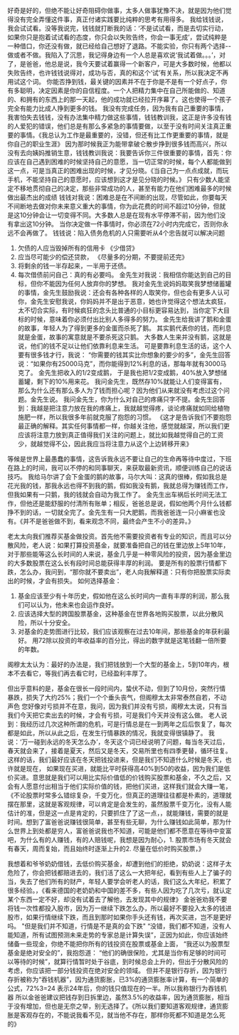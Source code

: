 好奇是好的，但绝不能让好奇阻碍你做事，太多人做事犹豫不决，就是因为他们觉得没有完全弄懂这件事，真正付诸实践要比纯粹的思考有用得多。
我给钱钱说，我会试试看。没等我说完，钱钱就打断我的话：‘不是试试看，而是去切实行动，如果你只是抱着试试看的态度，你只会以失败告终，你会一事无成’，尝试纯粹是一种借口，你还没有做，就已经给自己想好了退路。不能实验，你只有两个选择--做或者不做。我陷入了沉思，我记得身边有一个人总是喜欢说‘我试着做。。。’，对了，是爸爸，他总是说，我今天要试着赢得一个新客户，可是大多数时候，他都以失败告终，也许钱钱说得对，成功与否，真的和这个‘试’有关系，所以我决定不再用试这个词。
你能否挣到钱，最关键的因素并不在于你是不是有一个好点子，你有多聪明，决定因素是你的自信程度。一个人把精力集中在自己所能做的、知道的、和拥有的东西上的那一天起，他的成功就已经拉开序幕了。这也使得一个孩子完全有能力比成人挣到更多的钱。
我没有完成任务，因为我有自己重要的事情，我害怕失去钱钱，没有办法集中精力做这些事情，钱钱教训我，这正是许多没有钱的人爱犯的错误，他们总是有那么多紧急的事情要做，以至于没有时间关注真正重要的事情。《我总认为工作是最重要的，没错，但还有比工作更重要的事情，就是你自己的职业生涯》
因为那时候我正为能带拿破仑散步挣到很多钱而高兴，所以没有去向姨妈推销生意，钱钱教训我说：我要告诉你三件很重要的事情，首先：你应该在自己遇到困难的时候坚持自己的意愿，当一切正常的时候，每个人都能做到这一点，可是当真正的困难出现的时候，才见分晓。《当自己为一点点成就，而玩手机，不能坚持自己的意愿时，应该想到这才是见分晓的时候。》
只有少数人能坚定不移地贯彻自己的决定，那些非常成功的人，甚至有能力在他们困难最多的时候做出最杰出的成绩
钱钱对我说：困难总是在不间断的出现，尽管如此，你要每天不间断地去做对你未来意义重大的事情，你为此花费的时间不超过10分钟，但就是这10分钟会让一切变得不同。大多数人总是在现有水平停滞不前，因为他们没有拿出这10分钟。
当你决定做一件事情时，你必须在72小时内完成它，否则你永远不会再做了。
钱钱说：陷入债务危机的人只需要听从4个忠告就可以解决问题
1. 欠债的人应当毁掉所有的信用卡 《少借贷》
2. 应当尽可能少的偿还贷款， 《尽量多的分期，不要提前还完》
3. 将剩余的钱一半存起来，一半用于还债。
4. 每次借债前问自己：真的有必要吗。
金先生对我说：我相信你能达到自己的目标，但你不能因为任何人放弃你的梦想。
我对金先生说妈妈取笑我梦想储蓄罐的事情，金先生鼓励我说：还会有各种各样的人取笑你，但也会有更多人认可你，金先生安慰我说，你妈妈并不是出于恶意，她也许觉得这个想法太疯狂，太不切合实际，有时候疯狂的念头比普通的小目标更容易达到，当你定下大目标的时候，意味着你必须付出比别人多得多的努力。
金先生给我讲了鹅和金蛋的故事，年轻人为了得到更多的金蛋而杀死了鹅。
其实鹅代表你的钱，而利息就是金蛋，故事的寓意就是不要杀死这只鹅。
大多数人生来并没有鹅，这就是说，他们的钱不足以让他们依靠利息来生活。
可是要靠利息生活的话，这个人要有很多钱才行，我说：
“你需要的钱其实比你想象的要少的多”，金先生回答说：“如果你有25000马克”，而你能得到12%利息的话，那每年就有3000马克了。
金先生把收入的1/2变成鹅，
于是我也把1/2变成鹅，40%放入梦想储蓄罐，剩下的10%用来花。
我问金先生，既然存10%就能让人们变得富有，那么为什么还有那么多人为了钱而担心呢？因为他们从来就没有考虑过这个问题。金先生说。
我问金先生，你为什么对自己的疼痛只字不提。金先生回答到：我越是把注意力放在我的疼痛上，我就越觉得疼，谈论疼痛就如同给植物施肥一样，所以我很多年前就克服了抱怨的习惯。
《这才是告诉我们不要抱怨最正确的解释。其实任何事情都一样，你越关注他，感觉就越深，所以我们更应该将注意力放到真正值得我们关注的问题上，就比如我越觉得自己的工资少，就越觉得不公，因此我应当将注意力从这个上边转移开来》

等候是世界上最愚蠢的事情，这告诉我永远不要让自己的生命再等待中度过，下班在路上的时间，我可以不停的和同事聊天，来获取最新资讯，顺便训练自己的说话技巧。
我给马尔讲了会下金蛋的鹅的故事，马尔大叫：这真的很棒，假如我总是花光我的钱，那我永远也得不到我的鹅，假如我没有鹅，我就总得为赚钱而工作，但我如果有一只鹅，我的钱就会自动为我工作了。
金先生出车祸后长时间无法工作，但他还是能舒服的付清所有账单；相反，爸爸总是说，假如他两个月什么钱都挣不到的话，一切就全完了。金先生有一只大肥鹅，而我爸爸连一只小麻雀也没有。《并不是爸爸做不到，看来观念不同，最终会产生不小的差异。》

老太太向我们推荐买基金做投资。首先他不需要投资者有专业的知识，而且可以分散风险，老人说：如果打算投资基金，就要准备把自己的钱在里边放上5年10年，对于那些能等这么长时间的人来说，基金几乎是一种零风险的投资，因为基金里边的大多数股票在这么长有段时间总能获得丰厚的利润。
要是所有的股票行情都下跌，怎么办，我问到，“那你就不要卖出”，老人向我解释道：只有你把股票实际卖出的时候，才会有损失。
如何选择基金：
1. 基金应该至少有十年历史，假如他在这么长时间内一直有丰厚的利润，那么我们可以认为，他未来也会运作良好。
2. 应该选择大型的跨国股票基金，这种基金在世界各地购买股票，以此分散风险，所以十分安全。
3. 对基金的走势图进行比较，我们应该观察在过去10年间，那些基金的年获利最好。
用72除以投资的年收益率的百分比，得出的数字就是这笔钱翻一倍所要的年数。

阁穆太太认为：最好的办法是，我们把钱放到一个大型的基金上，5到10年内，根本不去看它，等我们再去看它时，已经盈利丰厚了。

但出乎意料的是，基金在很长一段时间内，蛰伏不动，但到了10月份，突然行情暴跌，损失了大约25%；我们一个个垂头丧气，但阁穆太太非常泰然自若，不动声色
您好像对亏损并不在意，我问，因为我们并没有亏损，阁穆太太说，只有当我们今天把它卖出去的时候，才会有亏损，可是我们今天并没有这么做。
老人说到：我经历过几次这种所谓的危机，可是行情总是在一到两年之后后恢复了，每次都是如此，所以从此之后，在发生行情暴跌的情况，我就变得很镇静了。
我说：‘万一碰到永远的冬天怎么办’，冬天这个词已经说明了问题，每当冬天过后，春天就会来了，接着是夏天，然后又是冬天，交易所里也有四季更替，循环往复。
这样的话，我们最好应该在冬天把钱投进来，但是我们不知道什么时候是冬天，也许就是现在，
如果现在买进，就能比平时获得高40%到50的收益，因为我们是低价买进。意思就是我们可以用比实际价值低的价钱购买股票和基金，不久之后，又会有人愿意付出相当于他们实际价值的钱，把他们买进，这样我们就会大赚一笔，
《不论股票时常多么错综复杂，千变万化，但真正的道理往往都是朴素的，道理就摆在那里，这就是客观规律，可以肯定是会发生的，虽然股票千变万化，没有人能估计的准，但是这一点是肯定的，只要抓住了了这一点，，就能赚钱，需要的就是时间。想到了富爸爸说赚钱很简单，甚至有些无聊，为什么赚钱如此简单，那为什么世界上到处都是穷人，富爸爸说我也不知道，可能是他们都不愿意在等待中变富吧，为什么有的人赚钱，有的人赔钱呢，我想是因为耐心，1. 股票市场有冬天就会有春天，周而复始，而且始终时逐渐上升的2. 尽量在低价时购买股票，》

我想着和爷爷奶奶借钱，去低价购买基金，却遭到他们的拒绝，奶奶说：这样子太危险了，你会把钱都赔进去的，我们活了这么一大把年纪，看到有些人上了骗子的当，失去了他们所有的财产，年轻人要学会听老人的话，我们这么大年纪，积累了很多经验。，《看来德国的老奶奶和中国的差不多，有些人因为吃了几次亏，就认定某个东西一定不好，却没有试着去了解他，去发现其中的规律》
金爸爸劝我不要将钱一次性都投入股市，因为万一继续下跌怎么办，所以最好不要投入太多的钱进股市，如果行情继续下跌，而且到那时如果你手头还有钱，再次买进，岂不是更好吗。
"但是我们并不知道，行情是不是真的会下跌"
“没错，我们都不知道，没有人能知道，所有试图预测未来走势的专家总是计算失误”，正因为如此，你应该始终储备一些现金，你绝不能把你所有的钱投资在股票或基金上面，
“我还以为股票型基金是绝对安全的”，我抱怨道：
“他们的确很保险，尤其是当你有足够的时间可以等待的时候”，就算行情暂时处于谷底，到时候总会上升的，但出于分散风险的考虑，你应该把一部分钱投资在绝对安全的领域。
但并不是银行存折，因为银行存折被称为“吞钱机器”，因为通货膨胀，已3%的通货膨胀率计算，有一个简单的公式，72%3=24 表示24年后，你的钱只值现在的一半。所以我称银行为吞钱机器
所以金爸爸建议把钱存到日拆里边，虽然3.5%的收益率，因为通货膨胀，相当于没有增加，但也是无奈之举，别无选择了。《所以我们要知道客观规律，通货膨胀是客观存在的，不能说我看不见，就当他不存在，那样你死都不知道是怎么死的》































